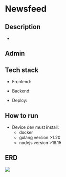 # Newsfeed
## Description
- 
## Admin

## Tech stack
- Frontend: 

- Backend: 

- Deploy: 

## How to run
- Device dev must install: 
  - docker
  - golang version >1.20
  - nodejs version >18.15
## ERD
[![](https://mermaid.ink/img/pako:eNrNVm1v2jAQ_iuWP9OKl_LSfGOMTtm6pgpUk6ZKyI0Pai2xI8dZx4D_3iMJKcQpq7QPwIdA7jnbz909nG9FA8WBOhT0Z8EWmkWPkuDnYTL2J2SVv2w_CWjBQiI4uf_2ZjUigsSwKCaBBmaAz5ghdXAa82MwhxAKeA9PjBZyQVI8W7IILCBmSfKiNLcAiJgILWvCQmMZtQphtt2d3BRxbfIv37sdnyQDFsWMnWXlkARaxEYoecD7fux_dycT17s7Tf3sYkgjzNIyR2CeFf93WHvks1phBJVK3XlT98YdDacni7kex8V2NgIlDWbEIrkVeU1sQ3_qjlCIs4n34I_GZ1JSLGgIHyxdjoVC_rKMc8D9axERsQVYkRoVi6AmSSN_-OP2RP3K7jIq1QFkYZU8PxRzoNlLODPL2M4s00YEqH0ufr-L1dekXHmkNjufWlY7kKX4d9WJHW7wDDzdnVxR7VkU5H_F-nZInD6FIsF47SxZ2cmjLbKXzApVZNolFfF6d1-9T-dz1dQtwaeuLnlDQfIKJrDJ6QVoIuFlViYhUGlN58t0nzW_w7wMp-Mvnu-Ozy0zBb-pd--OTs2tyCCuWyi93G-Nx6jnw916fXGxXhdzjpNdTEzI_eFns_VYHUwUFb-9nVaVe7jiWcp8kx-769kOagUDlAF480o3zwlaN6BDniBUcjFV5J07suCzs5dMjvqvi4qW23vkoNAl8VKXe560QSPQOHVyHKUzSTxS8wyYd-rgTw5zluLwSR_lBl2xW6jJUgbUmbMwgQbNS18M4KU1ZvKnUvhudJq_UmdF_1DnotPvXV41W73WoNUZDLqDToMu0TxoNS-bnfZ1t9PptdutXn_ToH-zHdqX3atuv9nGx1W7f90fdDevgKmsyQ?type=png)](https://mermaid.live/edit#pako:eNrNVm1v2jAQ_iuWP9OKl_LSfGOMTtm6pgpUk6ZKyI0Pai2xI8dZx4D_3iMJKcQpq7QPwIdA7jnbz909nG9FA8WBOhT0Z8EWmkWPkuDnYTL2J2SVv2w_CWjBQiI4uf_2ZjUigsSwKCaBBmaAz5ghdXAa82MwhxAKeA9PjBZyQVI8W7IILCBmSfKiNLcAiJgILWvCQmMZtQphtt2d3BRxbfIv37sdnyQDFsWMnWXlkARaxEYoecD7fux_dycT17s7Tf3sYkgjzNIyR2CeFf93WHvks1phBJVK3XlT98YdDacni7kex8V2NgIlDWbEIrkVeU1sQ3_qjlCIs4n34I_GZ1JSLGgIHyxdjoVC_rKMc8D9axERsQVYkRoVi6AmSSN_-OP2RP3K7jIq1QFkYZU8PxRzoNlLODPL2M4s00YEqH0ufr-L1dekXHmkNjufWlY7kKX4d9WJHW7wDDzdnVxR7VkU5H_F-nZInD6FIsF47SxZ2cmjLbKXzApVZNolFfF6d1-9T-dz1dQtwaeuLnlDQfIKJrDJ6QVoIuFlViYhUGlN58t0nzW_w7wMp-Mvnu-Ozy0zBb-pd--OTs2tyCCuWyi93G-Nx6jnw916fXGxXhdzjpNdTEzI_eFns_VYHUwUFb-9nVaVe7jiWcp8kx-769kOagUDlAF480o3zwlaN6BDniBUcjFV5J07suCzs5dMjvqvi4qW23vkoNAl8VKXe560QSPQOHVyHKUzSTxS8wyYd-rgTw5zluLwSR_lBl2xW6jJUgbUmbMwgQbNS18M4KU1ZvKnUvhudJq_UmdF_1DnotPvXV41W73WoNUZDLqDToMu0TxoNS-bnfZ1t9PptdutXn_ToH-zHdqX3atuv9nGx1W7f90fdDevgKmsyQ)